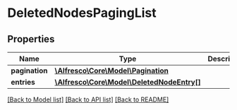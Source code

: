 # DeletedNodesPagingList

## Properties
Name | Type | Description | Notes
------------ | ------------- | ------------- | -------------
**pagination** | [**\Alfresco\Core\Model\Pagination**](Pagination.md) |  | [optional] 
**entries** | [**\Alfresco\Core\Model\DeletedNodeEntry[]**](DeletedNodeEntry.md) |  | [optional] 

[[Back to Model list]](../README.md#documentation-for-models) [[Back to API list]](../README.md#documentation-for-api-endpoints) [[Back to README]](../README.md)


